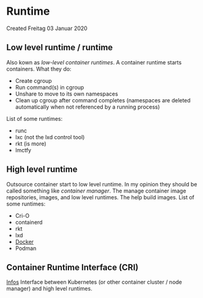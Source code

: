 # Runtime
Created Freitag 03 Januar 2020

Low level runtime / runtime
---------------------------
Also kown as *low-level container runtimes*.
A container runtime starts containers. 
What they do:

* Create cgroup
* Run command(s) in cgroup
* Unshare to move to its own namespaces
* Clean up cgroup after command completes (namespaces are deleted automatically when not referenced by a running process)


List of some runtimes:

* runc
* lxc (not the lxd control tool)
* rkt (is more)
* lmctfy


High level runtime
------------------
Outsource container start to low level runtime. In my opinion they should be called something like *container manager*.
The manage container image repositories, images, and low level runtimes. The help build images.
List of some runtimes:

* Cri-O
* containerd
* rkt
* lxd
* [Docker](../../../Software/Docker.md)
* Podman


Container Runtime Interface (CRI)
---------------------------------
[Infos](https://github.com/kubernetes/community/blob/master/contributors/devel/sig-node/container-runtime-interface.md)
Interface between Kubernetes (or other container cluster / node manager) and high level runtimes.

